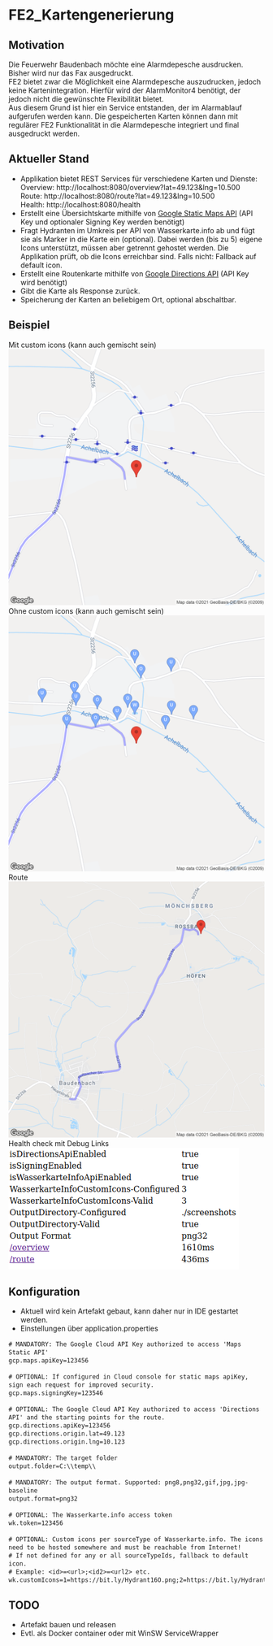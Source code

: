 # FE2_Kartengenerierung
## Motivation
Die Feuerwehr Baudenbach möchte eine Alarmdepesche ausdrucken. Bisher wird nur das Fax ausgedruckt.  
FE2 bietet zwar die Möglichkeit eine Alarmdepesche auszudrucken, jedoch keine Kartenintegration. Hierfür wird der AlarmMonitor4 benötigt, der jedoch nicht die gewünschte Flexibilität bietet.  
Aus diesem Grund ist hier ein Service entstanden, der im Alarmablauf aufgerufen werden kann. Die gespeicherten Karten können dann mit regulärer FE2 Funktionalität in die Alarmdepesche integriert und final ausgedruckt werden.
## Aktueller Stand
* Applikation bietet REST Services für verschiedene Karten und Dienste:  
  Overview: http://localhost:8080/overview?lat=49.123&lng=10.500  
  Route: http://localhost:8080/route?lat=49.123&lng=10.500  
  Health: http://localhost:8080/health
* Erstellt eine Übersichtskarte mithilfe von [Google Static Maps API](https://developers.google.com/maps/documentation/maps-static/overview) 
  (API Key und optionaler Signing Key werden benötigt)
* Fragt Hydranten im Umkreis per API von Wasserkarte.info ab und fügt sie als Marker in die Karte ein (optional). 
  Dabei werden (bis zu 5) eigene Icons unterstützt, müssen aber getrennt gehostet werden. 
  Die Applikation prüft, ob die Icons erreichbar sind. Falls nicht: Fallback auf default icon.
* Erstellt eine Routenkarte mithilfe von [Google Directions API](https://developers.google.com/maps/documentation/directions/overview)
  (API Key wird benötigt)
* Gibt die Karte als Response zurück.  
* Speicherung der Karten an beliebigem Ort, optional abschaltbar.
## Beispiel
Mit custom icons (kann auch gemischt sein)
![Alt text](screenshots/readme/overview.png?raw=true "Generated overview with custom icons")
Ohne custom icons (kann auch gemischt sein)
![Alt text](screenshots/readme/overview_noicons.png?raw=true "Generated overview without custom icons")
Route
![Alt text](screenshots/readme/route.png?raw=true "Generated route")
Health check mit Debug Links
![Alt text](screenshots/readme/health.png?raw=true "Health check")
## Konfiguration
* Aktuell wird kein Artefakt gebaut, kann daher nur in IDE gestartet werden.
* Einstellungen über application.properties
```
# MANDATORY: The Google Cloud API Key authorized to access 'Maps Static API'
gcp.maps.apiKey=123456

# OPTIONAL: If configured in Cloud console for static maps apiKey, sign each request for improved security.
gcp.maps.signingKey=123546

# OPTIONAL: The Google Cloud API Key authorized to access 'Directions API' and the starting points for the route.
gcp.directions.apiKey=123456
gcp.directions.origin.lat=49.123
gcp.directions.origin.lng=10.123

# MANDATORY: The target folder
output.folder=C:\\temp\\

# MANDATORY: The output format. Supported: png8,png32,gif,jpg,jpg-baseline
output.format=png32

# OPTIONAL: The Wasserkarte.info access token
wk.token=123456

# OPTIONAL: Custom icons per sourceType of Wasserkarte.info. The icons need to be hosted somewhere and must be reachable from Internet!
# If not defined for any or all sourceTypeIds, fallback to default icon.
# Example: <id>=<url>;<id2>=<url2> etc.
wk.customIcons=1=https://bit.ly/Hydrant16O.png;2=https://bit.ly/Hydrant16U.png;3=https://bit.ly/Hydrant16W.png
```
## TODO
* Artefakt bauen und releasen
* Evtl. als Docker container oder mit WinSW ServiceWrapper

